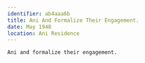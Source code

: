 ```yaml
---
identifier: ab4aaa6b
title: Ani And Formalize Their Engagement.
date: May 1948 
location: Ani Residence
---
```


```synopsis
Ani and formalize their engagement.
```

